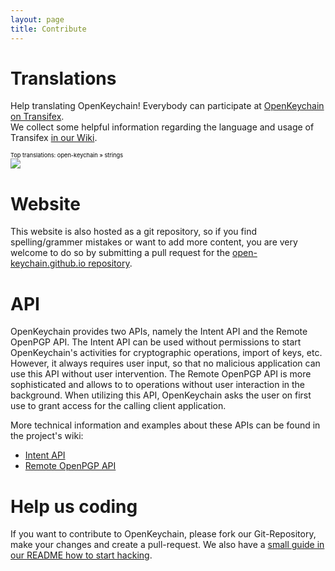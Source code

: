 ```yaml
---
layout: page
title: Contribute
---
```


# Translations

Help translating OpenKeychain! Everybody can participate at [OpenKeychain on Transifex](http://www.transifex.com/projects/p/open-keychain/).  
We collect some helpful information regarding the language and usage of Transifex [in our Wiki](https://github.com/open-keychain/open-keychain/wiki/Language-Conventions).

<a target="_blank" style="text-decoration:none; color:black; font-size:66%" href="https://www.transifex.com/projects/p/open-keychain/resource/strings/" 
title="See more information on Transifex.com">Top translations: open-keychain » strings</a><br/>
<img border="0" src="https://www.transifex.com/projects/p/open-keychain/resource/strings/chart/image_png"/>

# Website

This website is also hosted as a git repository, so if you find spelling/grammer mistakes or want to add more content, you are very welcome to do so by submitting a pull request for the [open-keychain.github.io repository](https://github.com/open-keychain/open-keychain.github.io).

# API

OpenKeychain provides two APIs, namely the Intent API and the Remote OpenPGP API. The Intent API can be used without permissions to start OpenKeychain's activities for cryptographic operations, import of keys, etc. However, it always requires user input, so that no malicious application can use this API without user intervention.
The Remote OpenPGP API is more sophisticated and allows to to operations without user interaction in the background. When utilizing this API, OpenKeychain asks the user on first use to grant access for the calling client application.

More technical information and examples about these APIs can be found in the project's wiki:

  * [Intent API](https://github.com/open-keychain/open-keychain/wiki/Intent-API)
  * [Remote OpenPGP API](https://github.com/open-keychain/open-keychain/wiki/OpenPGP-API)

#  Help us coding

If you want to contribute to OpenKeychain, please fork our Git-Repository, make your changes and create a pull-request.
We also have a [small guide in our README how to start hacking](https://github.com/open-keychain/open-keychain#how-to-help-the-project).
